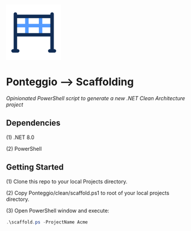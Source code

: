 <a href="https://github.com/YenkoTools/Ponteggio/">
    <img alt="Ponteggio" src="https://github.com/YenkoTools/Ponteggio/blob/main/ponteggio.png"
    width="150" height="150">
</a>

# Ponteggio --> Scaffolding

_Opinionated PowerShell script to generate a new .NET Clean Architecture project_

## Dependencies

(1) .NET 8.0

(2) PowerShell

## Getting Started

(1) Clone this repo to your local Projects directory.

(2) Copy Ponteggio/clean/scaffold.ps1 to root of your local projects directory.

(3) Open PowerShell window and execute:

```PowerShell
.\scaffold.ps -ProjectName Acme
```




